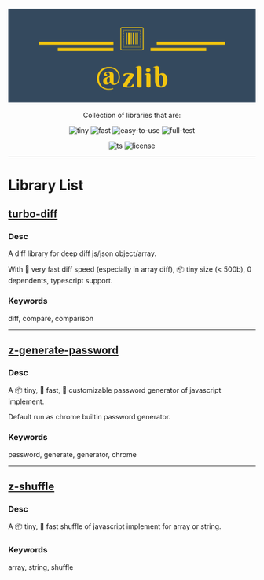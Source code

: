 <div align='center'>

![logo](logo.png)

Collection of libraries that are:

![tiny](https://badgen.net/badge/📦/tiny/blue) ![fast](https://badgen.net/badge/🚀/fast/blue)
![easy-to-use](https://badgen.net/badge/😃/easy-to-use/blue) ![full-test](https://badgen.net/badge/🧐/full-test/blue)

![ts](https://badgen.net/badge/-/TypeScript/blue?icon=typescript&label)
![license](https://badgen.net/github/license/ZxBing0066/zlib)

</div>

<hr/>

# Library List

## [turbo-diff](packages/diff)

### Desc

A diff library for deep diff js/json object/array.

With 🚀 very fast diff speed (especially in array diff), 📦 tiny size (< 500b), 0 dependents, typescript support.

### Keywords

diff, compare, comparison

<hr/>

## [z-generate-password](packages/generate-password)

### Desc

A 📦 tiny, 🚀 fast, 🎨 customizable password generator of javascript implement.

Default run as chrome builtin password generator.

### Keywords

password, generate, generator, chrome

<hr/>

## [z-shuffle](packages/shuffle)

### Desc

A 📦 tiny, 🚀 fast shuffle of javascript implement for array or string.

### Keywords

array, string, shuffle
